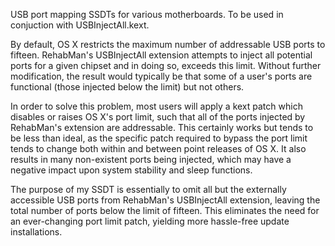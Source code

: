USB port mapping SSDTs for various motherboards.  To be used in conjuction with USBInjectAll.kext.

By default, OS X restricts the maximum number of addressable USB ports to fifteen. RehabMan's USBInjectAll extension attempts to inject all potential ports for a given chipset and in doing so, exceeds this limit. Without further modification, the result would typically be that some of a user's ports are functional (those injected below the limit) but not others.

In order to solve this problem, most users will apply a kext patch which disables or raises OS X's port limit, such that all of the ports injected by RehabMan's extension are addressable. This certainly works but tends to be less than ideal, as the specific patch required to bypass the port limit tends to change both within and between point releases of OS X. It also results in many non-existent ports being injected, which may have a negative impact upon system stability and sleep functions.

The purpose of my SSDT is essentially to omit all but the externally accessible USB ports from RehabMan's USBInjectAll extension, leaving the total number of ports below the limit of fifteen. This eliminates the need for an ever-changing port limit patch, yielding more hassle-free update installations.
